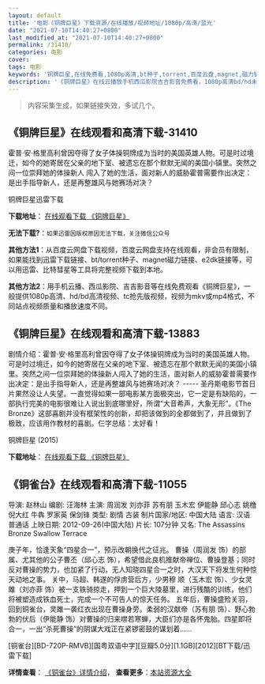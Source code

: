 ```yaml
---
layout: default
title: '电影《铜牌巨星》下载资源/在线播放/视频地址/1080p/高清/蓝光'
date: "2021-07-10T14:40:27+0800"
last_modified_at: "2021-07-10T14:40:27+0800"
permalink: /31410/
categories: 电影
cover:
tags: 电影
keywords: '铜牌巨星,在线免费看,1080p高清,bt种子,torrent,百度云盘,magnet,磁力链,迅雷下载资源'
description: '《铜牌巨星》在线云播放手机西瓜影院吉吉影音免费看，1080p高清bd/hd未删减完整版和tc抢先枪版，mkv/mp4格式，附带bt/torrent种子、magnet/磁力链、百度云盘、网盘资源迅雷下载链接'
---
```


>内容采集生成，如果链接失效，多试几个。


## 《铜牌巨星》在线观看和高清下载-31410

霍普·安·格里高利曾因夺得了女子体操铜牌成为当时的美国英雄人物。可是时过境迁，如今的她寄居在父亲的地下室、被遗忘在那个默默无闻的美国小镇里。突然之间一位崇拜她的体操新人 闯入了她的生活，面对新人的威胁霍普需要作出决定：是出手指导新人，还是再整雄风与她赛场对决？


铜牌巨星迅雷下载

**下载地址**： [在线观看下载 《铜牌巨星》](https://www.993dy.com//vod-detail-id-17350.html) 


**无法下载?**：`如果迅雷因版权原因无法下载，关注微信公众号 `

**其他方法1**：从百度云网盘下载视频，百度云网盘支持在线观看，非会员有限制，如果能找到迅雷下载链接、bt/torrent种子、magnet磁力链接、e2dk链接等，可以用迅雷、比特彗星等工具将完整视频下载到本地。

**其他方法2**：用手机云播、西瓜影院、吉吉影音等在线免费观看《铜牌巨星》，一般提供1080p高清、hd/bd高清视频、tc抢先版视频，视频为mkv或mp4格式，不同站点视频质量和播放速度不同。


## 《铜牌巨星》在线观看和高清下载-13883

剧情介绍：霍普·安·格里高利曾因夺得了女子体操铜牌成为当时的美国英雄人物。可是时过境迁，如今的她寄居在父亲的地下室、被遗忘在那个默默无闻的美国小镇里。突然之间一位崇拜她的体操新人闯入了她的生活，面对新人的威胁霍普需要作出决定：是出手指导新人，还是再整雄风与她赛场对决？ ----- 圣丹斯电影节首日片果然没让人失望。一直觉得如果一部电影某方面极突出，它一定是有缺陷的，一部执行完美的电影很难让人说出到底哪里好，所谓“大音希声，大象无形”。《The Bronze》这部喜剧并没有框架性的创新，却把该做到的全都做到了，并且做到了极致，应该用作教材的喜剧。仨字总结：太好看！


铜牌巨星 (2015)

**下载地址**： [在线观看下载 《铜牌巨星》](https://www.btbtdy.me/btdy/dy5548.html) 


## 《铜雀台》在线观看和高清下载-11055

导演: 赵林山 编剧: 汪海林 主演: 周润发 刘亦菲 苏有朋 玉木宏 伊能静 邱心志 姚橹 倪大红 牛犇 罗家英 保剑锋 类型: 剧情 古装 制片国家/地区: 中国大陆 语言: 汉语普通话 上映日期: 2012-09-26(中国大陆) 片长: 107分钟 又名: The Assassins Bronze Swallow Terrace

庚子年，恰逢天象“四星合一”，预示改朝换代之征兆。 曹操（周润发 饰）的部属、尤其他的公子曹丕（邱心志 饰），希望借此良机推献帝禅位、曹操登基；同时反对曹操的势力，也加紧了行动，无人知晓四星合一之时，大汉天下将发生何种惊天动地之事。 关中，马超、韩遂的俘虏营后方，少男穆 顺（玉木宏 饰）、少女灵雎（刘亦菲 饰）被一支铁骑掠走，押到一个巨大陵墓里，进行残酷的训练，他们将被塑造成铁血死士，完成一个不可告人的惊天任务。 五年后，曹操盛殓关羽，回到铜雀台，灵雎一袭红衣出现在曹操身旁。柔弱的汉献帝（苏有朋 饰）、野心勃勃的伏后（伊能静 饰）对曹操的归来噤若寒蝉，大臣们亦是各怀鬼胎。四星即将合一，一出“杀死曹操”的阴谋大戏正在紧锣密鼓的谋划着……


[铜雀台][BD-720P-RMVB][国粤双语中字][豆瓣5.0分][1.1GB][2012][BT下载/迅雷下载]

**详情查看**： [《铜雀台》详情介绍](/movie/11055/)， **查看更多**：[本站资源大全](/movie/t/all/)

